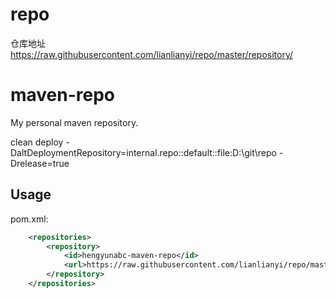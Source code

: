 # repo

仓库地址
https://raw.githubusercontent.com/lianlianyi/repo/master/repository/

# maven-repo
My personal maven repository.

clean deploy -DaltDeploymentRepository=internal.repo::default::file:D:\git\repo -Drelease=true

## Usage
pom.xml:
```xml
    <repositories>
        <repository>
            <id>hengyunabc-maven-repo</id>
            <url>https://raw.githubusercontent.com/lianlianyi/repo/master/</url>
        </repository>
    </repositories>
```
